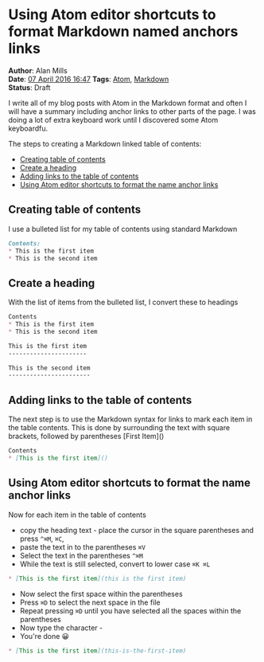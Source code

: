 Using Atom editor shortcuts to format Markdown named anchors links
==================================================================
**Author**: Alan Mills  
**Date**: [07 April 2016 16:47](/blog/history/2016-04.md)
**Tags**: [Atom](/blog/categories/atom.md), [Markdown](/blog/categories/markdown.md)  
**Status**: Draft

I write all of my blog posts with Atom in the Markdown format and often I will have a summary including anchor links to other parts of the page.  I was doing a lot of extra keyboard work until I discovered some Atom keyboardfu.

The steps to creating a Markdown linked table of contents:
* [Creating table of contents](creating-table-of-contents)
* [Create a heading](create-a-heading)
* [Adding links to the table of contents](adding-links-to-the-table-of-contents)
* [Using Atom editor shortcuts to format the name anchor links](using-atom-editor-shortcuts-to-format-the-name-anchor-links)

Creating table of contents
--------------------------
I use a bulleted list for my table of contents using standard Markdown
``` Markdown
Contents:
* This is the first item
* This is the second item
```

Create a heading
----------------
With the list of items from the bulleted list, I convert these to headings
```Markdown
Contents
* This is the first item
* This is the second item

This is the first item
----------------------

This is the second item
-----------------------

```

Adding links to the table of contents
-------------------------------------
The next step is to use the Markdown syntax for links to mark each item in the table contents.  This is done by surrounding the text with square brackets, followed by parentheses [First Item]\()  
```Markdown
Contents
* [This is the first item]()
```

Using Atom editor shortcuts to format the name anchor links
-----------------------------------------------------------
Now for each item in the table of contents
* copy the heading text - place the cursor in the square parentheses and press `^⌘M`, `⌘C`,
* paste the text in to the parentheses `⌘V`
* Select the text in the parentheses `^⌘M`
* While the text is still selected, convert to lower case `⌘K ⌘L`

```Markdown
* [This is the first item](this is the first item)
```

* Now select the first space within the parentheses
* Press `⌘D` to select the next space in the file
* Repeat pressing `⌘D` until you have selected all the spaces within the parentheses
* Now type the character -
* You're done 😀

```Markdown
* [This is the first item](this-is-the-first-item)
```
